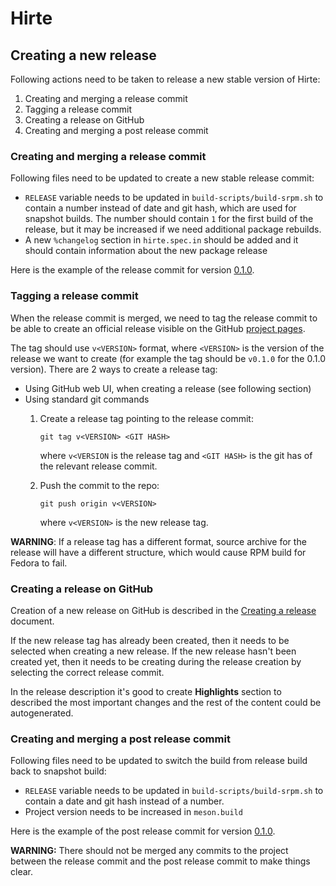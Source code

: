 # Hirte

## Creating a new release

Following actions need to be taken to release a new stable version of Hirte:

1. Creating and merging a release commit
2. Tagging a release commit
3. Creating a release on GitHub
4. Creating and merging a post release commit

### Creating and merging a release commit

Following files need to be updated to create a new stable release commit:

* `RELEASE` variable needs to be updated in `build-scripts/build-srpm.sh` to contain a number instead of date and git
  hash, which are used for snapshot builds. The number should contain `1` for the first build of the release, but it
  may be increased if we need additional package rebuilds.
* A new `%changelog` section in `hirte.spec.in` should be added and it should contain information about the new package
  release

Here is the example of the release commit for version
[0.1.0](https://github.com/containers/hirte/pull/214).

### Tagging a release commit

When the release commit is merged, we need to tag the release commit to be able to create an official release visible
on the GitHub [project pages](https://github.com/containers/hirte/releases).

The tag should use `v<VERSION>` format, where `<VERSION>` is the version of the release we want to create (for example
the tag should be `v0.1.0` for the 0.1.0 version). There are 2 ways to create a release tag:

* Using GitHub web UI, when creating a release (see following section)
* Using standard git commands
  1. Create a release tag pointing to the release commit:

     ```shell
     git tag v<VERSION> <GIT HASH>
     ```

     where `v<VERSION` is the release tag and `<GIT HASH>` is the git has of the relevant release commit.
  2. Push the commit to the repo:

     ``` shell
     git push origin v<VERSION>
     ```

     where `v<VERSION>` is the new release tag.

**WARNING**: If a release tag has a different format, source archive for the release will have a different structure,
which would cause RPM build for Fedora to fail.

### Creating a release on GitHub

Creation of a new release on GitHub is described in the
[Creating a release](https://docs.github.com/en/repositories/releasing-projects-on-github/managing-releases-in-a-repository#creating-a-release)
document.

If the new release tag has already been created, then it needs to be selected when creating a new release.
If the new release hasn't been created yet, then it needs to be creating during the release creation by selecting
the correct release commit.

In the release description it's good to create **Highlights** section to described the most important changes and
the rest of the content could be autogenerated.

### Creating and merging a post release commit

Following files need to be updated to switch the build from release build back to snapshot build:

* `RELEASE` variable needs to be updated in `build-scripts/build-srpm.sh` to contain a date and git hash instead of
  a number.
* Project version needs to be increased in `meson.build`

Here is the example of the post release commit for version
[0.1.0](https://github.com/containers/hirte/pull/215).

**WARNING:** There should not be merged any commits to the project between the release commit and the post release
commit to make things clear.
